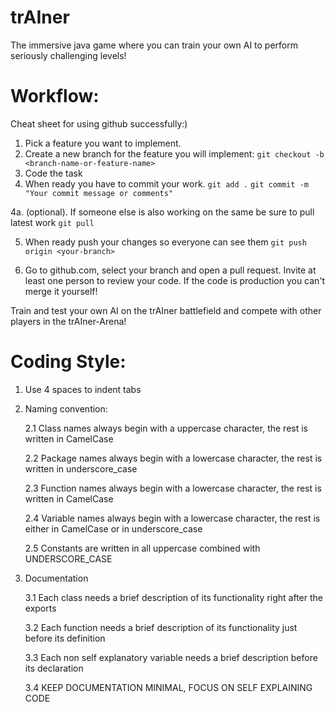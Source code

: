# trAIner
The immersive java game where you can train your own AI to perform seriously challenging levels!



# Workflow:
Cheat sheet for using github successfully:)

1. Pick a feature you want to implement.
2. Create a new branch for the feature you will implement:
```git checkout -b <branch-name-or-feature-name>```
3. Code the task
4. When ready you have to commit your work.
```git add .```
```git commit -m "Your commit message or comments"```

4a. (optional). If someone else is also working on the same be sure to pull latest work
```git pull```

5. When ready push your changes so everyone can see them
```git push origin <your-branch>```

6. Go to github.com, select your branch and open a pull request. Invite at least one person to review your code. If the code is production you can't merge it yourself!


Train and test your own AI on the trAIner battlefield and compete with other players in the trAIner-Arena!

# Coding Style:
1. Use 4 spaces to indent tabs
2. Naming convention:

    2.1 Class names always begin with a uppercase character, the rest is written in CamelCase
    
    2.2 Package names always begin with a lowercase character, the rest is written in underscore_case
    
    2.3 Function names always begin with a lowercase character, the rest is written in CamelCase
    
    2.4 Variable names always begin with a lowercase character, the rest is either in CamelCase or in underscore_case
    
    2.5 Constants are written in all uppercase combined with UNDERSCORE_CASE
    
3. Documentation

    3.1 Each class needs a brief description of its functionality right after the exports
    
    3.2 Each function needs a brief description of its functionality just before its definition
    
    3.3 Each non self explanatory variable needs a brief description before its declaration
    
    3.4 KEEP DOCUMENTATION MINIMAL, FOCUS ON SELF EXPLAINING CODE
    

